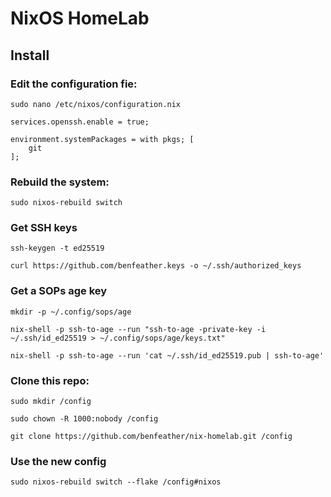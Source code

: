 # NixOS HomeLab

## Install

### Edit the configuration fie:

`sudo nano /etc/nixos/configuration.nix`

```
services.openssh.enable = true;

environment.systemPackages = with pkgs; [
	git
];
```

### Rebuild the system:

`sudo nixos-rebuild switch`

### Get SSH keys

`ssh-keygen -t ed25519`

`curl https://github.com/benfeather.keys -o ~/.ssh/authorized_keys`

### Get a SOPs age key

`mkdir -p ~/.config/sops/age`

`nix-shell -p ssh-to-age --run "ssh-to-age -private-key -i ~/.ssh/id_ed25519 > ~/.config/sops/age/keys.txt"`

`nix-shell -p ssh-to-age --run 'cat ~/.ssh/id_ed25519.pub | ssh-to-age'`

### Clone this repo: 

`sudo mkdir /config`

`sudo chown -R 1000:nobody /config`

`git clone https://github.com/benfeather/nix-homelab.git /config`

### Use the new config

`sudo nixos-rebuild switch --flake /config#nixos`
